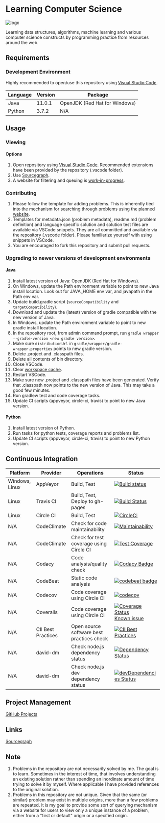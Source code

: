 # Learning Computer Science

![logo](https://github.com/manastalukdar/learning-computer-science/blob/master/resources/images/logo/Logo%20LCS%20color/logo%20LCS%20color%20low%20res.png?raw=true)

Learning data structures, algorithms, machine learning and various computer science constructs by programming practice from resources around the web.

## Requirements

### Development Environment

Highly recommended to open/use this repository using [Visual Studio Code](https://code.visualstudio.com/).

| Language |  Version | Package
| ---------|----------|---------
| Java | 11.0.1 | OpenJDK (Red Hat for Windows)
| Python | 3.7.2 | N/A

## Usage

### Viewing

#### Options

1. Open repository using [Visual Studio Code](https://code.visualstudio.com/). Recommended extensions have been provided by the repository (.vscode folder).
1. Use [Sourcegraph](https://sourcegraph.com/github.com/manastalukdar/learning-computer-science/).
1. A website for filtering and queuing is [work-in-progress](https://github.com/manastalukdar/learning-computer-science/projects/1).

### Contributing

1. Please follow the template for adding problems. This is inherently tied into the mechanism for searching through problems using the [planned website](https://github.com/manastalukdar/learning-computer-science/projects/1).
1. Templates for metadata.json (problem metadata), readme.md (problem definition) and language specific solution and solution test files are available via VSCode snippets. They are all committed and available via the repository (.vscode folder). Please familiarize yourself with using snippets in VSCode.
1. You are encouraged to fork this repository and submit pull requests.

### Upgrading to newer versions of development environments

#### Java

1. Install latest version of Java: OpenJDK (Red Hat for Windows).
1. On Windows, update the Path environment variable to point to new Java install location. Look out for JAVA_HOME env var, and javapath in the Path env var.
1. Update build.gradle script (`sourceCompatibility` and `targetCompatibility`).
1. Download and update the (latest) version of gradle compatible with the new version of Java.
1. In Windows, update the Path environment variable to point to new gradle install location.
1. In the repository root, from admin command prompt, run `gradle wrapper --gradle-version <new gradle version>`.
1. Make sure `distributionUrl` in `gradle/wrapper/gradle-wrapper.properties` points to new gradle version.
1. Delete .project and .classpath files.
1. Delete all contents of bin directory.
1. Close VSCode.
1. Clear [workspace cache](https://github.com/Microsoft/vscode-java-debug/blob/master/Troubleshooting.md#try).
1. Restart VSCode.
1. Make sure new .project and .classpath files have been generated. Verify that .classpath now points to the new version of Java. This may take a good few minutes.
1. Run gradlew test and code coverage tasks.
1. Update CI scripts (appveyor, circle-ci, travis) to point to new Java version.

#### Python

1. Install latest version of Python.
1. Run tasks for python tests, coverage reports and problems list.
1. Update CI scripts (appveyor, circle-ci, travis) to point to new Python version.

## Continuous Integration

| Platform | Provider | Operations | Status |
|----------|----------|------------|--------|
| Windows, Linux | AppVeyor | Build, Test | [![Build status](https://ci.appveyor.com/api/projects/status/y9qup8owf4e53m8h?svg=true)](https://ci.appveyor.com/project/manastalukdar/learning-computer-science) |
| Linux | Travis CI | Build, Test, Deploy to gh-pages | [![Build Status](https://travis-ci.org/manastalukdar/learning-computer-science.svg?branch=master)](https://travis-ci.org/manastalukdar/learning-computer-science) |
| Linux | Circle CI | Build, Test | [![CircleCI](https://circleci.com/gh/manastalukdar/learning-computer-science/tree/master.svg?style=svg)](https://circleci.com/gh/manastalukdar/learning-computer-science/tree/master) |
| N/A | CodeClimate | Check for code maintainability | [![Maintainability](https://api.codeclimate.com/v1/badges/2ece575493d263e8b83c/maintainability)](https://codeclimate.com/github/manastalukdar/learning-computer-science/maintainability) |
| N/A | CodeClimate | Check for test coverage using Circle CI | [![Test Coverage](https://api.codeclimate.com/v1/badges/2ece575493d263e8b83c/test_coverage)](https://codeclimate.com/github/manastalukdar/learning-computer-science/test_coverage) |
| N/A | Codacy | Code analysis/quality check | [![Codacy Badge](https://api.codacy.com/project/badge/Grade/93f9326796aa44a3a9eac1fe9c13cc24)](https://www.codacy.com/app/manastalukdar/learning-computer-science?utm_source=github.com&amp;utm_medium=referral&amp;utm_content=manastalukdar/learning-computer-science&amp;utm_campaign=Badge_Grade) |
| N/A | CodeBeat | Static code analysis | [![codebeat badge](https://codebeat.co/badges/882b6622-7bc2-4923-97b2-a053057d3a45)](https://codebeat.co/projects/github-com-manastalukdar-learning-computer-science-master) |
| N/A | Codecov | Code coverage using Circle CI | [![codecov](https://codecov.io/gh/manastalukdar/learning-computer-science/branch/master/graph/badge.svg)](https://codecov.io/gh/manastalukdar/learning-computer-science) |
| N/A | Coveralls | Code coverage using Circle CI | [![Coverage Status](https://coveralls.io/repos/github/manastalukdar/learning-computer-science/badge.svg?branch=master)](https://coveralls.io/github/manastalukdar/learning-computer-science?branch=master) [Known issue](https://github.com/manastalukdar/learning-computer-science/issues/35)|
| N/A | CII Best Practices | Open source software best practices check | [![CII Best Practices](https://bestpractices.coreinfrastructure.org/projects/1761/badge)](https://bestpractices.coreinfrastructure.org/projects/1761) |
| N/A | david-dm | Check node.js dependency status | [![Dependency Status](https://david-dm.org/manastalukdar/learning-computer-science.svg)](https://david-dm.org/manastalukdar/learning-computer-science?path=website-ng) |
| N/A | david-dm | Check node.js dev dependency status | [![devDependencies Status](https://david-dm.org/manastalukdar/learning-computer-science/dev-status.svg?path=website-ng)](https://david-dm.org/manastalukdar/learning-computer-science?path=website-ng&type=dev) |

<!-- waffle
ZenHub -->

## Project Management

[GitHub Projects](https://github.com/manastalukdar/learning-computer-science/projects)

## Links

[Sourcegraph](https://sourcegraph.com/github.com/manastalukdar/learning-computer-science/)

## Note

1. Problems in the repository are not necessarily solved by me. The goal is to learn. Sometimes in the interest of time, that involves understanding an existing solution rather than spending an inordinate amount of time trying to solve it by myself. Where applicable I have provided references to the original solution.
1. Problems in this repository are not unique. Given that the same (or similar) problem may exist in multiple origins, more than a few problems are repeated. It is my goal to provide some sort of querying mechanism via a website for users to view only a unique instance of a problem, either from a "first or default" origin or a specified origin.
